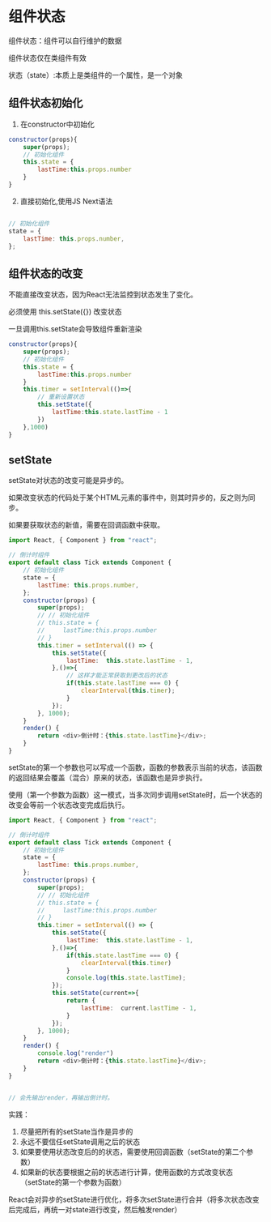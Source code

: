 # 组件状态

组件状态：组件可以自行维护的数据

组件状态仅在类组件有效

状态（state）:本质上是类组件的一个属性，是一个对象


## 组件状态初始化

1. 在constructor中初始化

```js
constructor(props){
    super(props);
    // 初始化组件
    this.state = {
        lastTime:this.props.number
    }
}
```

2. 直接初始化,使用JS Next语法

```js

// 初始化组件
state = {
    lastTime: this.props.number,
};
```


## 组件状态的改变

不能直接改变状态，因为React无法监控到状态发生了变化。

必须使用 this.setState({}) 改变状态

一旦调用this.setState会导致组件重新渲染


```js
constructor(props){
    super(props);
    // 初始化组件
    this.state = {
        lastTime:this.props.number
    }
    this.timer = setInterval(()=>{
        // 重新设置状态
        this.setState({
            lastTime:this.state.lastTime - 1
        })
    },1000)
}
```



## setState

setState对状态的改变可能是异步的。

如果改变状态的代码处于某个HTML元素的事件中，则其时异步的，反之则为同步。

如果要获取状态的新值，需要在回调函数中获取。
```js
import React, { Component } from "react";

// 倒计时组件
export default class Tick extends Component {
	// 初始化组件
	state = {
		lastTime: this.props.number,
	};
	constructor(props) {
		super(props);
		// // 初始化组件
		// this.state = {
		//     lastTime:this.props.number
		// }
		this.timer = setInterval(() => {
			this.setState({
				lastTime:  this.state.lastTime - 1,
			},()=>{
                // 这样才能正常获取到更改后的状态
				if(this.state.lastTime === 0) {
					clearInterval(this.timer);
				}
			});
		}, 1000);
	}
	render() {
		return <div>倒计时：{this.state.lastTime}</div>;
	}
}
```

setState的第一个参数也可以写成一个函数，函数的参数表示当前的状态，该函数的返回结果会覆盖（混合）原来的状态，该函数也是异步执行。

使用（第一个参数为函数）这一模式，当多次同步调用setState时，后一个状态的改变会等前一个状态改变完成后执行。

```js
import React, { Component } from "react";

// 倒计时组件
export default class Tick extends Component {
	// 初始化组件
	state = {
		lastTime: this.props.number,
	};
	constructor(props) {
		super(props);
		// // 初始化组件
		// this.state = {
		//     lastTime:this.props.number
		// }
		this.timer = setInterval(() => {
			this.setState({
				lastTime:  this.state.lastTime - 1,
			},()=>{
				if(this.state.lastTime === 0) {
					clearInterval(this.timer)
				}
				console.log(this.state.lastTime);
			});
			this.setState(current=>{
				return {
					lastTime:  current.lastTime - 1,
				}
			});
		}, 1000);
	}
	render() {
		console.log("render")
		return <div>倒计时：{this.state.lastTime}</div>;
	}
}


// 会先输出render，再输出倒计时。
```

实践：
1. 尽量把所有的setState当作是异步的
2. 永远不要信任setState调用之后的状态
3. 如果要使用状态改变后的的状态，需要使用回调函数（setState的第二个参数）
4. 如果新的状态要根据之前的状态进行计算，使用函数的方式改变状态（setState的第一个参数为函数）



React会对异步的setState进行优化，将多次setState进行合并（将多次状态改变后完成后，再统一对state进行改变，然后触发render）
